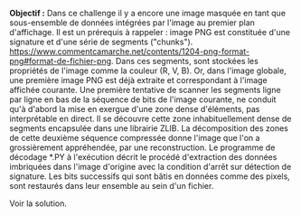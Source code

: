 **Objectif :** Dans ce challenge il y a encore une image masquée en tant que sous-ensemble de données intégrées par l'image au premier plan d'affichage. 
Il est un prérequis à rappeler : image PNG est constituée d'une signature et d'une série de segments ("chunks"). https://www.commentcamarche.net/contents/1204-png-format-png#format-de-fichier-png. Dans ces segments, sont stockées les propriétés de l'image comme la couleur (R, V, B). Or, dans l'image globale, une première image PNG est déjà extraite et correspondant à l'image affichée courante.
Une première tentative de scanner les segments ligne par ligne en bas de la séquence de bits de l'image courante, ne conduit qu'à d'abord la mise en exergue d'une zone dense d'éléments, pas interprétable en direct. Il se découvre cette zone inhabituellement dense de segments encapsulée dans une librairie ZLIB. La décomposition des zones de cette deuxième séquence compressée donne l'image que l'on a grossièrement appréhendée, par une reconstruction.
Le programme de décodage *.PY à l'exécution décrit le procédé d'extraction des données imbriquées dans l'image d'origine avec la condition d'arrêt sur détection de signature. Les bits successifs qui sont bâtis en données comme des pixels, sont restaurés dans leur ensemble au sein d'un fichier.

Voir la solution.
